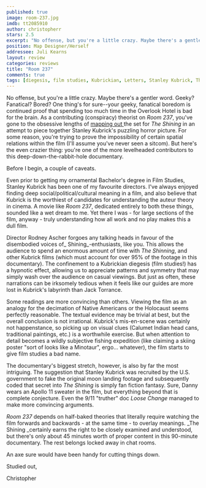 ```yaml
---
published: true
image: room-237.jpg
imdb: tt2085910
author: christopherr
stars: 2.5
excerpt: "No offense, but you're a little crazy. Maybe there's a gentler word. Geeky? Fanatical? Bored? One thing's for sure--your geeky, fanatical boredom is continued proof that spending too much time in the Overlook Hotel is bad for the brain. As a contributing (conspiracy) theorist on _Room 237_, you've gone to the obsessive lengths of mapping out the set for _The Shining_ in an attempt to piece together Stanley Kubrick's puzzling horror picture. For some reason, you're trying to prove the impossibility of certain spatial relations within the film (I'll assume you've never seen a sitcom). But here's the even crazier thing: you're one of the more levelheaded contributors to this deep-down-the-rabbit-hole documentary."
position: Map Designer/Herself
addressee: Juli Kearns
layout: review
categories: reviews
title: "Room 237"
comments: true
tags: [diegesis, film studies, Kubrickian, Letters, Stanley Kubrick, The Shinning]
---
```

No offense, but you're a little crazy. Maybe there's a gentler word. Geeky? Fanatical? Bored? One thing's for sure--your geeky, fanatical boredom is continued proof that spending too much time in the Overlook Hotel is bad for the brain. As a contributing (conspiracy) theorist on _Room 237_, you've gone to the obsessive lengths of [mapping out ][1]the set for _The Shining_ in an attempt to piece together Stanley Kubrick's puzzling horror picture. For some reason, you're trying to prove the impossibility of certain spatial relations within the film (I'll assume you've never seen a sitcom). But here's the even crazier thing: you're one of the more levelheaded contributors to this deep-down-the-rabbit-hole documentary.

   [1]: http://www.idyllopuspress.com/meanwhile/13834/updated-maps-of-the-shining/

Before I begin, a couple of caveats.

Even prior to getting my ornamental Bachelor's degree in Film Studies, Stanley Kubrick has been one of my favourite directors. I've always enjoyed finding deep social/political/cultural meaning in a film, and also believe that Kubrick is the worthiest of candidates for understanding the auteur theory in cinema. A movie like _Room 237_, dedicated entirely to both these things, sounded like a wet dream to me.  Yet there I was - for large sections of the film, anyway - truly understanding how all work and no play makes this a dull film.

 Director Rodney Ascher forgoes any talking heads in favour of the disembodied voices of_ Shining_-enthusiasts, like you. This allows the audience to spend an enormous amount of time with _The Shinning_, and other Kubrick films (which must account for over 95% of the footage in this documentary). The confinement to a Kubrickian diegesis (film studies!) has a hypnotic effect, allowing us to appreciate patterns and symmetry that may simply wash over the audience on casual viewings. But just as often, these narrations can be irksomely tedious when it feels like our guides are more lost in Kubrick's labyrinth than Jack Torrance.

Some readings are more convincing than others. Viewing the film as an analogy for the decimation of Native Americans or the Holocaust seems perfectly reasonable. The textual evidence may be trivial at best, but the overall conclusion is not irrational. Kubrick's mis-en-scene was certainly not happenstance, so picking up on visual clues (Calumet Indian head cans, traditional paintings, etc.) is a worthwhile exercise. But when attention to detail becomes a wildly subjective fishing expedition (like claiming a skiing poster "sort of looks like a Minotaur", ergo… whatever), the film starts to give film studies a bad name.

The documentary's biggest stretch, however, is also by far the most intriguing. The suggestion that Stanley Kubrick was recruited by the U.S. government to fake the original moon landing footage and subsequently coded that secret into _The Shining_ is simply fan fiction fantasy. Sure, Danny wears an Apollo 11 sweater in the film, but everything beyond that is complete conjecture. Even the 9/11 "truther" doc _Loose Change_ managed to make more convincing arguments.

_Room 237_ depends on half-baked theories that literally require watching the film forwards and backwards - at the same time - to overlay meanings. _The Shining _certainly earns the right to be closely examined and understood, but there's only about 45 minutes worth of proper content in this 90-minute documentary. The rest belongs locked away in chat rooms.

An axe sure would have been handy for cutting things down.

Studied out,

Christopher